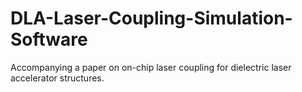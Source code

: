 # DLA-Laser-Coupling-Simulation-Software
Accompanying a paper on on-chip laser coupling for dielectric laser accelerator structures.
